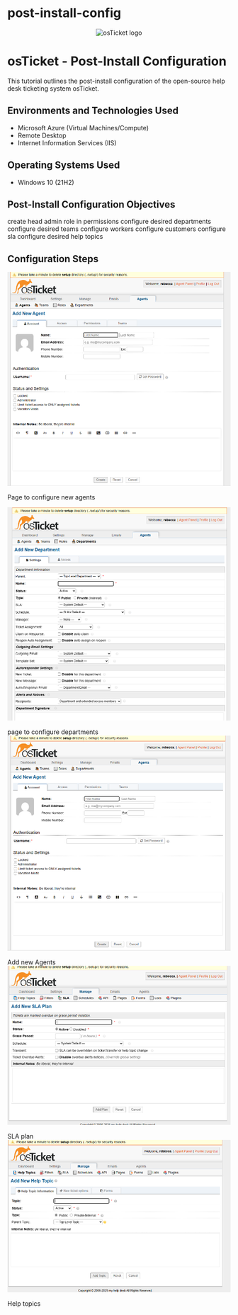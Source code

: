 # post-install-config
<p align="center">
<img src="https://i.imgur.com/Clzj7Xs.png" alt="osTicket logo"/>
</p>

<h1>osTicket - Post-Install Configuration</h1>
This tutorial outlines the post-install configuration of the open-source help desk ticketing system osTicket.<br />



<h2>Environments and Technologies Used</h2>

- Microsoft Azure (Virtual Machines/Compute)
- Remote Desktop
- Internet Information Services (IIS)

<h2>Operating Systems Used </h2>

- Windows 10</b> (21H2)

<h2>Post-Install Configuration Objectives</h2>

create head admin role in permissions
configure desired departments
configure desired teams
configure workers
configure customers
configure sla
configure desired help topics

<h2>Configuration Steps</h2>

<p>
<img src="s/s1.png">
</p>
<p>
Page to configure new agents
</p>
<p>
<img src="s/s2.png">
</p>
<p>
page to configure departments
  <img src="s/s3.png">
</p>
<p>
Add new Agents
  <img src="s/s4.png">
</p>
<p>
SLA plan
<img src="s/s5.png">
</p>
Help topics


